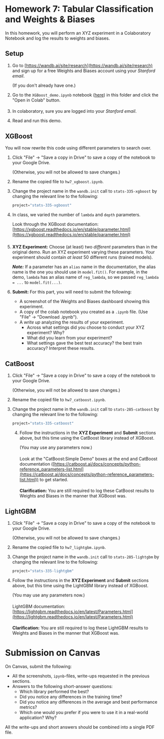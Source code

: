 # Homework 7: Tabular Classification and Weights & Biases

In this homework, you will perform an XYZ experiment in a 
Colaboratory Notebook and log the results to weights and biases.

## Setup

1. Go to [https://wandb.ai/site/research](https://wandb.ai/site/research) 
   and sign up for a free Weights and Biases account using your *Stanford email*.

   (If you don't already have one.)

2. Go to the `XGBoost_demo.ipynb` notebook ([here](https://github.com/xiaoyanh/STATS335_F23/blob/master/hw7/XGBoost_demo.ipynb)) in this folder and click the 
   "Open in Colab" button. 
    ####

3. In colaboratory, sure you are logged into your *Stanford email*.

3. Read and run this demo.

## XGBoost

You will now rewrite this code using different parameters to search over.

1. Click "File" -> "Save a copy in Drive" to save a copy of the notebook to your Google Drive.

   (Otherwise, you will not be allowed to save changes.)

2. Rename the copied file to `hw7_xgboost.ipynb`.

3. Change the project name in the `wandb.init` call to `stats-335-xgboost` 
   by changing the relevant line to the following:
   ```python
   project="stats-335-xgboost"
   ```

2. In class, we varied the number of `lambda` and `depth` parameters.

   Look through the XGBoost documentation: 
   [https://xgboost.readthedocs.io/en/stable/parameter.html](https://xgboost.readthedocs.io/en/stable/parameter.html)
   #####

3. **XYZ Experiment:** Choose (at least) two *different* parameters than in the original demo. Run an XYZ experiment varying these parameters.
   Your experiment should contain *at least* 50 different runs (trained models).

   ***Note:*** If a parameter has an `alias` name in the documentation, the alias
   name is the one you should use in `model.fit()`. For example, in the demo,
   `lambda` has an alias name of `reg_lambda`, so we passed `reg_lambda = ...` to `model.fit(...)`.

3. **Submit:** For this part, you will need to submit the following:
   * A screenshot of the Weights and Biases dashboard showing this experiment.
   * A copy of the colab notebook you created as a `.ipynb` file. (Use "File" -> "Download .ipynb").
   * A *write up* analyzing the results of your experiment. 
     * Across what settings did you choose to conduct your XYZ experiment? Why?
     * What did you learn from your experiment? 
     * What settings gave the best test accuracy? the best train accuracy?
       Interpret these results.

## CatBoost
1. Click "File" -> "Save a copy in Drive" to save a copy of the notebook to your Google Drive.

   (Otherwise, you will not be allowed to save changes.)

2. Rename the copied file to `hw7_catboost.ipynb`.

3. Change the project name in the `wandb.init` call to `stats-285-catboost` 
   by changing the relevant line to the following:
   ```python
   project="stats-335-catboost"
   ```
   
   4. Follow the instructions in the **XYZ Experiment** and **Submit** sections above, 
      but this time using the CatBoost library instead of XGBoost.

      (You may use any parameters now.)
      ####
      Look at the "CatBoost:Simple Demo" boxes at the end 
      and CatBoost documentation ([https://catboost.ai/docs/concepts/python-reference_parameters-list.html](https://catboost.ai/docs/concepts/python-reference_parameters-list.html))
      to get started.
      ####
      **Clarification:** You are still required to log these CatBoost results to Weights and Biases in the manner that XGBoost was. 

## LightGBM
1. Click "File" -> "Save a copy in Drive" to save a copy of the notebook to your Google Drive.

   (Otherwise, you will not be allowed to save changes.)
2. Rename the copied file to `hw7_lightgbm.ipynb`.

3. Change the project name in the `wandb.init` call to `stats-285-lightgbm` 
   by changing the relevant line to the following:
   ```python
   project="stats-335-lightgbm"
   ```
4. Follow the instructions in the **XYZ Experiment** and **Submit** sections above, 
   but this time using the LightGBM library instead of XGBoost.

   (You may use any parameters now.)
   ####
   LightGBM documentation: [https://lightgbm.readthedocs.io/en/latest/Parameters.html](https://lightgbm.readthedocs.io/en/latest/Parameters.html)
   ####
   **Clarification:** You are still required to log these LightGBM results to Weights and Biases in the manner that XGBoost was.

# Submission on Canvas

On Canvas, submit the following:
* All the screenshots, `ipynb`-files, write-ups requested in the previous sections.
* Answers to the following short-answer questions:
  * Which library performed the best?
  * Did you notice any differences in the training time?
  * Did you notice any differences in the average and best performance metrics?
  * Which one would you prefer if you were to use it in a real-world application? Why?

All the write-ups and short answers should be combined into a single PDF file.

